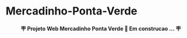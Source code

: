 # Mercadinho-Ponta-Verde

<h4 align="center">
    🪧  Projeto Web Mercadinho Ponta Verde 🚀 Em construcao ... 🪧
  
  </h4>
